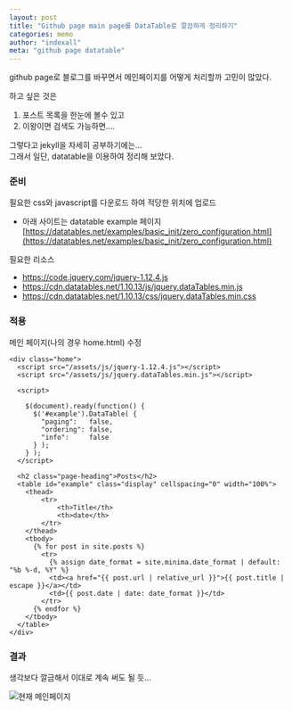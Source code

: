 ```yaml
---
layout: post
title: "Github page main page를 DataTable로 깔끔하게 정리하기"
categories: memo
author: "indexall"
meta: "github page datatable"
---
```


github page로 블로그를 바꾸면서 메인페이지를 어떻게 처리할까 고민이 많았다.

하고 싶은 것은
1. 포스트 목록을 한눈에 볼수 있고
2. 이왕이면 검색도 가능하면....

그렇다고 jekyll을 자세히 공부하기에는...   
그래서 일단, datatable을 이용하여 정리해 보았다.


### 준비
필요한 css와 javascript를 다운로드 하여 적당한 위치에 업로드

- 아래 사이트는 datatable example 페이지
[https://datatables.net/examples/basic_init/zero_configuration.html](https://datatables.net/examples/basic_init/zero_configuration.html)

필요한 리소스 
- https://code.jquery.com/jquery-1.12.4.js
- https://cdn.datatables.net/1.10.13/js/jquery.dataTables.min.js
- https://cdn.datatables.net/1.10.13/css/jquery.dataTables.min.css

### 적용
메인 페이지(나의 경우 home.html) 수정   
```
<div class="home">
  <script src="/assets/js/jquery-1.12.4.js"></script>
  <script src="/assets/js/jquery.dataTables.min.js"></script>
  
  <script>

    $(document).ready(function() {
      $('#example').DataTable( {
        "paging":   false,
        "ordering": false,
        "info":     false
      } );
    } );
  </script>

  <h2 class="page-heading">Posts</h2>
  <table id="example" class="display" cellspacing="0" width="100%">
    <thead>
        <tr>
            <th>Title</th>
            <th>date</th>
        </tr>
    </thead>
    <tbody>
      {% for post in site.posts %}
        <tr>
          {% assign date_format = site.minima.date_format | default: "%b %-d, %Y" %}
          <td><a href="{{ post.url | relative_url }}">{{ post.title | escape }}</a></td>
          <td>{{ post.date | date: date_format }}</td>
        </tr>
      {% endfor %}
    </tbody>
  </table>
</div>
```

### 결과
생각보다 깔금해서 이대로 계속 써도 될 듯...

![현재 메인페이지](https://dl.dropboxusercontent.com/u/75945505/indexall/2017/04/%EB%B8%94%EB%A1%9C%EA%B7%B8%EB%A9%94%EC%9D%B8.PNG)
